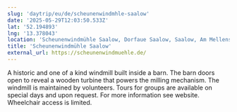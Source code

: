 ```yaml
---
slug: 'daytrip/eu/de/scheunenwindmhle-saalow'
date: '2025-05-29T12:03:50.533Z'
lat: '52.194893'
lng: '13.378043'
location: 'Scheunenwindmühle Saalow, Dorfaue Saalow, Saalow, Am Mellensee, Teltow-Fläming, Brandenburg, 15838, Deutschland'
title: 'Scheunenwindmühle Saalow'
external_url: https://scheunenwindmuehle.de/
---
```

A historic and one of a kind windmill built inside a barn. The barn doors open to reveal a wooden turbine that powers the milling mechanism. The windmill is maintained by volunteers.
Tours for groups are available on special days and upon request. For more information see website. Wheelchair access is limited. 
